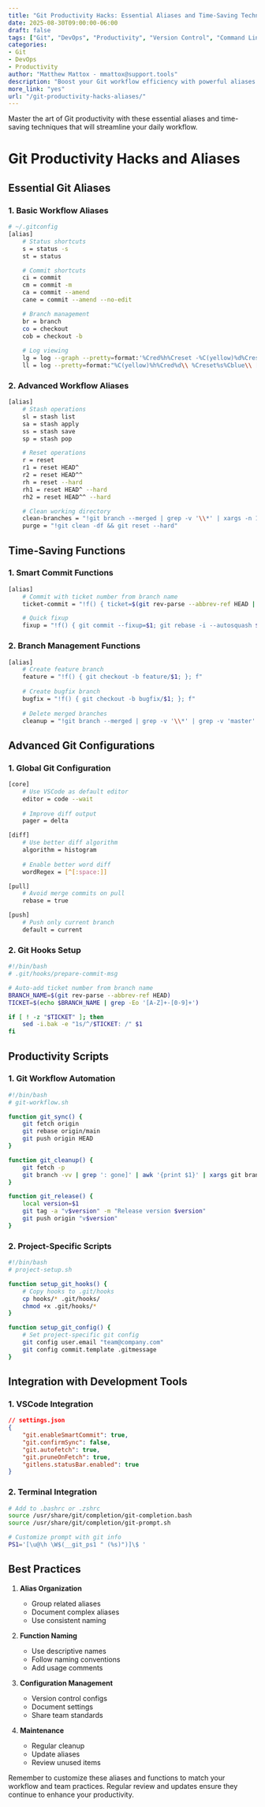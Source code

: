 ```yaml
---
title: "Git Productivity Hacks: Essential Aliases and Time-Saving Techniques"
date: 2025-08-30T09:00:00-06:00
draft: false
tags: ["Git", "DevOps", "Productivity", "Version Control", "Command Line", "Automation"]
categories:
- Git
- DevOps
- Productivity
author: "Matthew Mattox - mmattox@support.tools"
description: "Boost your Git workflow efficiency with powerful aliases and productivity hacks. Learn time-saving techniques that will streamline your version control process."
more_link: "yes"
url: "/git-productivity-hacks-aliases/"
---
```


Master the art of Git productivity with these essential aliases and time-saving techniques that will streamline your daily workflow.

<!--more-->

# Git Productivity Hacks and Aliases

## Essential Git Aliases

### 1. Basic Workflow Aliases

```bash
# ~/.gitconfig
[alias]
    # Status shortcuts
    s = status -s
    st = status

    # Commit shortcuts
    ci = commit
    cm = commit -m
    ca = commit --amend
    cane = commit --amend --no-edit

    # Branch management
    br = branch
    co = checkout
    cob = checkout -b
    
    # Log viewing
    lg = log --graph --pretty=format:'%Cred%h%Creset -%C(yellow)%d%Creset %s %Cgreen(%cr) %C(bold blue)<%an>%Creset' --abbrev-commit
    ll = log --pretty=format:"%C(yellow)%h%Cred%d\\ %Creset%s%Cblue\\ [%cn]" --decorate --numstat
```

### 2. Advanced Workflow Aliases

```bash
[alias]
    # Stash operations
    sl = stash list
    sa = stash apply
    ss = stash save
    sp = stash pop

    # Reset operations
    r = reset
    r1 = reset HEAD^
    r2 = reset HEAD^^
    rh = reset --hard
    rh1 = reset HEAD^ --hard
    rh2 = reset HEAD^^ --hard

    # Clean working directory
    clean-branches = "!git branch --merged | grep -v '\\*' | xargs -n 1 git branch -d"
    purge = "!git clean -df && git reset --hard"
```

## Time-Saving Functions

### 1. Smart Commit Functions

```bash
[alias]
    # Commit with ticket number from branch name
    ticket-commit = "!f() { ticket=$(git rev-parse --abbrev-ref HEAD | grep -Eo '[A-Z]+-[0-9]+'); if [ \"$ticket\" ]; then git commit -m \"$ticket: $1\"; else git commit -m \"$1\"; fi; }; f"

    # Quick fixup
    fixup = "!f() { git commit --fixup=$1; git rebase -i --autosquash $1~1; }; f"
```

### 2. Branch Management Functions

```bash
[alias]
    # Create feature branch
    feature = "!f() { git checkout -b feature/$1; }; f"
    
    # Create bugfix branch
    bugfix = "!f() { git checkout -b bugfix/$1; }; f"
    
    # Delete merged branches
    cleanup = "!git branch --merged | grep -v '\\*' | grep -v 'master' | grep -v 'main' | grep -v 'develop' | xargs -n 1 git branch -d"
```

## Advanced Git Configurations

### 1. Global Git Configuration

```bash
[core]
    # Use VSCode as default editor
    editor = code --wait
    
    # Improve diff output
    pager = delta

[diff]
    # Use better diff algorithm
    algorithm = histogram
    
    # Enable better word diff
    wordRegex = [^[:space:]]

[pull]
    # Avoid merge commits on pull
    rebase = true

[push]
    # Push only current branch
    default = current
```

### 2. Git Hooks Setup

```bash
#!/bin/bash
# .git/hooks/prepare-commit-msg

# Auto-add ticket number from branch name
BRANCH_NAME=$(git rev-parse --abbrev-ref HEAD)
TICKET=$(echo $BRANCH_NAME | grep -Eo '[A-Z]+-[0-9]+')

if [ ! -z "$TICKET" ]; then
    sed -i.bak -e "1s/^/$TICKET: /" $1
fi
```

## Productivity Scripts

### 1. Git Workflow Automation

```bash
#!/bin/bash
# git-workflow.sh

function git_sync() {
    git fetch origin
    git rebase origin/main
    git push origin HEAD
}

function git_cleanup() {
    git fetch -p
    git branch -vv | grep ': gone]' | awk '{print $1}' | xargs git branch -D
}

function git_release() {
    local version=$1
    git tag -a "v$version" -m "Release version $version"
    git push origin "v$version"
}
```

### 2. Project-Specific Scripts

```bash
#!/bin/bash
# project-setup.sh

function setup_git_hooks() {
    # Copy hooks to .git/hooks
    cp hooks/* .git/hooks/
    chmod +x .git/hooks/*
}

function setup_git_config() {
    # Set project-specific git config
    git config user.email "team@company.com"
    git config commit.template .gitmessage
}
```

## Integration with Development Tools

### 1. VSCode Integration

```json
// settings.json
{
    "git.enableSmartCommit": true,
    "git.confirmSync": false,
    "git.autofetch": true,
    "git.pruneOnFetch": true,
    "gitlens.statusBar.enabled": true
}
```

### 2. Terminal Integration

```bash
# Add to .bashrc or .zshrc
source /usr/share/git/completion/git-completion.bash
source /usr/share/git/completion/git-prompt.sh

# Customize prompt with git info
PS1='[\u@\h \W$(__git_ps1 " (%s)")]\$ '
```

## Best Practices

1. **Alias Organization**
   - Group related aliases
   - Document complex aliases
   - Use consistent naming

2. **Function Naming**
   - Use descriptive names
   - Follow naming conventions
   - Add usage comments

3. **Configuration Management**
   - Version control configs
   - Document settings
   - Share team standards

4. **Maintenance**
   - Regular cleanup
   - Update aliases
   - Review unused items

Remember to customize these aliases and functions to match your workflow and team practices. Regular review and updates ensure they continue to enhance your productivity.

